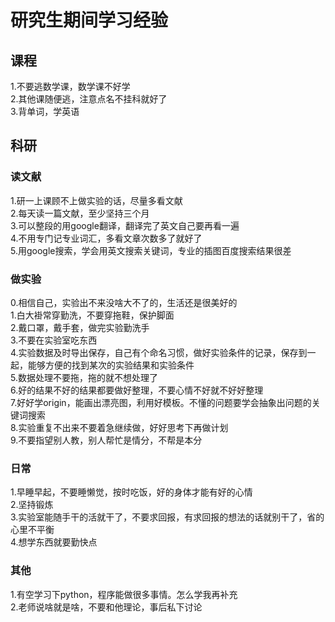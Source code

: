 # 研究生期间学习经验  
## 课程 
1.不要逃数学课，数学课不好学  
2.其他课随便逃，注意点名不挂科就好了  
3.背单词，学英语
## 科研
### 读文献  
1.研一上课顾不上做实验的话，尽量多看文献  
2.每天读一篇文献，至少坚持三个月  
3.可以整段的用google翻译，翻译完了英文自己要再看一遍  
4.不用专门记专业词汇，多看文章次数多了就好了  
5.用google搜索，学会用英文搜索关键词，专业的插图百度搜索结果很差  

### 做实验
0.相信自己，实验出不来没啥大不了的，生活还是很美好的  
1.白大褂常穿勤洗，不要穿拖鞋，保护脚面  
2.戴口罩，戴手套，做完实验勤洗手  
3.不要在实验室吃东西  
4.实验数据及时导出保存，自己有个命名习惯，做好实验条件的记录，保存到一起，能够方便的找到某次的实验结果和实验条件  
5.数据处理不要拖，拖的就不想处理了  
6.好的结果不好的结果都要做好整理，不要心情不好就不好好整理  
7.好好学origin，能画出漂亮图，利用好模板。不懂的问题要学会抽象出问题的关键词搜索  
8.实验重复不出来不要着急继续做，好好思考下再做计划  
9.不要指望别人教，别人帮忙是情分，不帮是本分

###  日常  
1.早睡早起，不要睡懒觉，按时吃饭，好的身体才能有好的心情  
2.坚持锻炼  
3.实验室能随手干的活就干了，不要求回报，有求回报的想法的话就别干了，省的心里不平衡  
4.想学东西就要勤快点  

### 其他  
1.有空学习下python，程序能做很多事情。怎么学我再补充  
2.老师说啥就是啥，不要和他理论，事后私下讨论  
